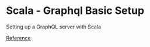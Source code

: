# Scala - Graphql Basic Setup
Setting up a GraphQL server with Scala

[Reference](https://www.howtographql.com/graphql-scala/0-introduction/)
